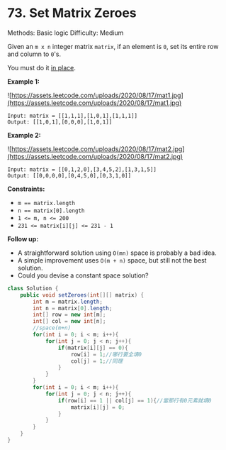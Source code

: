 # 73. Set Matrix Zeroes

Methods: Basic logic
Difficulty: Medium

Given an `m x n` integer matrix `matrix`, if an element is `0`, set its entire row and column to `0`'s.

You must do it [in place](https://en.wikipedia.org/wiki/In-place_algorithm).

**Example 1:**

![https://assets.leetcode.com/uploads/2020/08/17/mat1.jpg](https://assets.leetcode.com/uploads/2020/08/17/mat1.jpg)

```
Input: matrix = [[1,1,1],[1,0,1],[1,1,1]]
Output: [[1,0,1],[0,0,0],[1,0,1]]

```

**Example 2:**

![https://assets.leetcode.com/uploads/2020/08/17/mat2.jpg](https://assets.leetcode.com/uploads/2020/08/17/mat2.jpg)

```
Input: matrix = [[0,1,2,0],[3,4,5,2],[1,3,1,5]]
Output: [[0,0,0,0],[0,4,5,0],[0,3,1,0]]
```

**Constraints:**

- `m == matrix.length`
- `n == matrix[0].length`
- `1 <= m, n <= 200`
- `231 <= matrix[i][j] <= 231 - 1`

**Follow up:**

- A straightforward solution using `O(mn)` space is probably a bad idea.
- A simple improvement uses `O(m + n)` space, but still not the best solution.
- Could you devise a constant space solution?

```java
class Solution {
    public void setZeroes(int[][] matrix) {
        int m = matrix.length;
        int n = matrix[0].length;
        int[] row = new int[m];
        int[] col = new int[n];
        //space(m+n)
        for(int i = 0; i < m; i++){
            for(int j = 0; j < n; j++){
                if(matrix[i][j] == 0){
                    row[i] = 1;//哪行要全填0
                    col[j] = 1;//同理
                }
            }
        }
        for(int i = 0; i < m; i++){
            for(int j = 0; j < n; j++){
                if(row[i] == 1 || col[j] == 1){//當那行有0元素就填0
                    matrix[i][j] = 0;
                }
            }
        }
    }
}
```